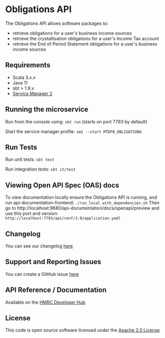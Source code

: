 Obligations API
========================
The Obligations API allows software packages to:

- retrieve obligations for a user's business income sources
- retrieve the crystallisation obligations for a user's Income Tax account
- retrieve the End of Period Statement obligations for a user's business income sources

## Requirements

- Scala 3.x.x
- Java 11
- sbt > 1.9.x
- [Service Manager 2](https://github.com/hmrc/sm2)

## Running the microservice

Run from the console using: `sbt run` (starts on port 7793 by default)

Start the service manager profile: `sm2 --start MTDFB_OBLIGATIONS`

## Run Tests

Run unit tests: `sbt test`

Run integration tests: `sbt it/test`

## Viewing Open API Spec (OAS) docs

To view documentation locally ensure the Obligations API is running, and run api-documentation-frontend:
`./run_local_with_dependencies.sh`
Then go to http://localhost:9680/api-documentation/docs/openapi/preview and use this port and version:
`http://localhost:7793/api/conf/3.0/application.yaml`

## Changelog

You can see our changelog [here](https://github.com/hmrc/income-tax-mtd-changelog/wiki)

## Support and Reporting Issues

You can create a GitHub issue [here](https://github.com/hmrc/income-tax-mtd-changelog/issues)

## API Reference / Documentation

Available on
the [HMRC Developer Hub](https://developer.service.hmrc.gov.uk/api-documentation/docs/api/service/obligations-api/2.0)

## License

This code is open source software licensed under
the [Apache 2.0 License]("http://www.apache.org/licenses/LICENSE-2.0.html")
